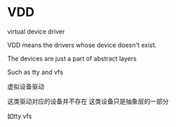 # VDD

virtual device driver

VDD means the drivers whose device doesn't exist.

The devices are just a part of abstract layers

Such as tty and vfs

虚拟设备驱动

这类驱动对应的设备并不存在
这类设备只是抽象层的一部分

如tty vfs